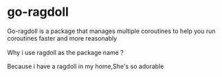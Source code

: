 # go-ragdoll
Go-ragdoll is a package that manages multiple coroutines to help you run coroutines faster and more reasonably

Why i use ragdoll as the package name？

Because i have a ragdoll in my home,She's so adorable
